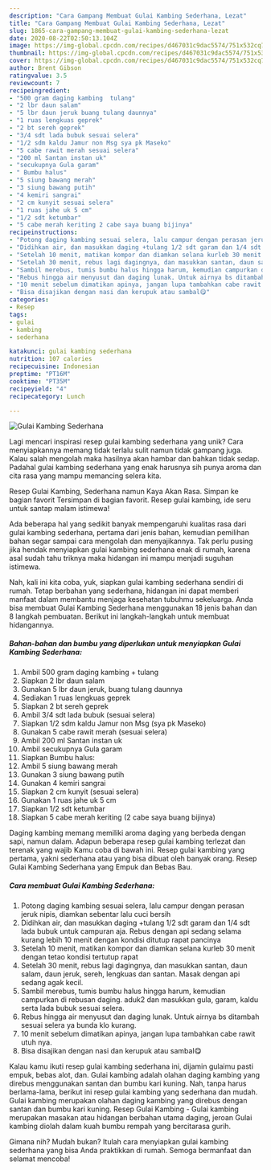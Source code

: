 ```yaml
---
description: "Cara Gampang Membuat Gulai Kambing Sederhana, Lezat"
title: "Cara Gampang Membuat Gulai Kambing Sederhana, Lezat"
slug: 1865-cara-gampang-membuat-gulai-kambing-sederhana-lezat
date: 2020-08-22T02:50:13.104Z
image: https://img-global.cpcdn.com/recipes/d467031c9dac5574/751x532cq70/gulai-kambing-sederhana-foto-resep-utama.jpg
thumbnail: https://img-global.cpcdn.com/recipes/d467031c9dac5574/751x532cq70/gulai-kambing-sederhana-foto-resep-utama.jpg
cover: https://img-global.cpcdn.com/recipes/d467031c9dac5574/751x532cq70/gulai-kambing-sederhana-foto-resep-utama.jpg
author: Brent Gibson
ratingvalue: 3.5
reviewcount: 7
recipeingredient:
- "500 gram daging kambing  tulang"
- "2 lbr daun salam"
- "5 lbr daun jeruk buang tulang daunnya"
- "1 ruas lengkuas geprek"
- "2 bt sereh geprek"
- "3/4 sdt lada bubuk sesuai selera"
- "1/2 sdm kaldu Jamur non Msg sya pk Maseko"
- "5 cabe rawit merah sesuai selera"
- "200 ml Santan instan uk"
- "secukupnya Gula garam"
- " Bumbu halus"
- "5 siung bawang merah"
- "3 siung bawang putih"
- "4 kemiri sangrai"
- "2 cm kunyit sesuai selera"
- "1 ruas jahe uk 5 cm"
- "1/2 sdt ketumbar"
- "5 cabe merah keriting 2 cabe saya buang bijinya"
recipeinstructions:
- "Potong daging kambing sesuai selera, lalu campur dengan perasan jeruk nipis, diamkan sebentar lalu cuci bersih"
- "Didihkan air, dan masukkan daging +tulang 1/2 sdt garam dan 1/4 sdt lada bubuk untuk campuran aja. Rebus dengan api sedang selama kurang lebih 10 menit dengan kondisi ditutup rapat pancinya"
- "Setelah 10 menit, matikan kompor dan diamkan selana kurleb 30 menit dengan tetao kondisi tertutup rapat"
- "Setelah 30 menit, rebus lagi dagingnya, dan masukkan santan, daun salam, daun jeruk, sereh, lengkuas dan santan. Masak dengan api sedang agak kecil."
- "Sambil merebus, tumis bumbu halus hingga harum, kemudian campurkan di rebusan daging. aduk2 dan masukkan gula, garam, kaldu serta lada bubuk sesuai selera."
- "Rebus hingga air menyusut dan daging lunak. Untuk airnya bs ditambah sesuai selera ya bunda klo kurang."
- "10 menit sebelum dimatikan apinya, jangan lupa tambahkan cabe rawit utuh nya."
- "Bisa disajikan dengan nasi dan kerupuk atau sambal😋"
categories:
- Resep
tags:
- gulai
- kambing
- sederhana

katakunci: gulai kambing sederhana 
nutrition: 107 calories
recipecuisine: Indonesian
preptime: "PT16M"
cooktime: "PT35M"
recipeyield: "4"
recipecategory: Lunch

---
```



![Gulai Kambing Sederhana](https://img-global.cpcdn.com/recipes/d467031c9dac5574/751x532cq70/gulai-kambing-sederhana-foto-resep-utama.jpg)

Lagi mencari inspirasi resep gulai kambing sederhana yang unik? Cara menyiapkannya memang tidak terlalu sulit namun tidak gampang juga. Kalau salah mengolah maka hasilnya akan hambar dan bahkan tidak sedap. Padahal gulai kambing sederhana yang enak harusnya sih punya aroma dan cita rasa yang mampu memancing selera kita.

Resep Gulai Kambing, Sederhana namun Kaya Akan Rasa. Simpan ke bagian favorit Tersimpan di bagian favorit. Resep gulai kambing, ide seru untuk santap malam istimewa!

Ada beberapa hal yang sedikit banyak mempengaruhi kualitas rasa dari gulai kambing sederhana, pertama dari jenis bahan, kemudian pemilihan bahan segar sampai cara mengolah dan menyajikannya. Tak perlu pusing jika hendak menyiapkan gulai kambing sederhana enak di rumah, karena asal sudah tahu triknya maka hidangan ini mampu menjadi suguhan istimewa.


Nah, kali ini kita coba, yuk, siapkan gulai kambing sederhana sendiri di rumah. Tetap berbahan yang sederhana, hidangan ini dapat memberi manfaat dalam membantu menjaga kesehatan tubuhmu sekeluarga. Anda bisa membuat Gulai Kambing Sederhana menggunakan 18 jenis bahan dan 8 langkah pembuatan. Berikut ini langkah-langkah untuk membuat hidangannya.

<!--inarticleads1-->

##### Bahan-bahan dan bumbu yang diperlukan untuk menyiapkan Gulai Kambing Sederhana:

1. Ambil 500 gram daging kambing + tulang
1. Siapkan 2 lbr daun salam
1. Gunakan 5 lbr daun jeruk, buang tulang daunnya
1. Sediakan 1 ruas lengkuas geprek
1. Siapkan 2 bt sereh geprek
1. Ambil 3/4 sdt lada bubuk (sesuai selera)
1. Siapkan 1/2 sdm kaldu Jamur non Msg (sya pk Maseko)
1. Gunakan 5 cabe rawit merah (sesuai selera)
1. Ambil 200 ml Santan instan uk
1. Ambil secukupnya Gula garam
1. Siapkan  Bumbu halus:
1. Ambil 5 siung bawang merah
1. Gunakan 3 siung bawang putih
1. Gunakan 4 kemiri sangrai
1. Siapkan 2 cm kunyit (sesuai selera)
1. Gunakan 1 ruas jahe uk 5 cm
1. Siapkan 1/2 sdt ketumbar
1. Siapkan 5 cabe merah keriting (2 cabe saya buang bijinya)


Daging kambing memang memiliki aroma daging yang berbeda dengan sapi, namun dalam. Adapun beberapa resep gulai kambing terlezat dan terenak yang wajib Kamu coba di bawah ini. Resep gulai kambing yang pertama, yakni sederhana atau yang bisa dibuat oleh banyak orang. Resep Gulai Kambing Sederhana yang Empuk dan Bebas Bau. 

<!--inarticleads2-->

##### Cara membuat Gulai Kambing Sederhana:

1. Potong daging kambing sesuai selera, lalu campur dengan perasan jeruk nipis, diamkan sebentar lalu cuci bersih
1. Didihkan air, dan masukkan daging +tulang 1/2 sdt garam dan 1/4 sdt lada bubuk untuk campuran aja. Rebus dengan api sedang selama kurang lebih 10 menit dengan kondisi ditutup rapat pancinya
1. Setelah 10 menit, matikan kompor dan diamkan selana kurleb 30 menit dengan tetao kondisi tertutup rapat
1. Setelah 30 menit, rebus lagi dagingnya, dan masukkan santan, daun salam, daun jeruk, sereh, lengkuas dan santan. Masak dengan api sedang agak kecil.
1. Sambil merebus, tumis bumbu halus hingga harum, kemudian campurkan di rebusan daging. aduk2 dan masukkan gula, garam, kaldu serta lada bubuk sesuai selera.
1. Rebus hingga air menyusut dan daging lunak. Untuk airnya bs ditambah sesuai selera ya bunda klo kurang.
1. 10 menit sebelum dimatikan apinya, jangan lupa tambahkan cabe rawit utuh nya.
1. Bisa disajikan dengan nasi dan kerupuk atau sambal😋


Kalau kamu ikuti resep gulai kambing sederhana ini, dijamin gulaimu pasti empuk, bebas alot, dan. Gulai kambing adalah olahan daging kambing yang direbus menggunakan santan dan bumbu kari kuning. Nah, tanpa harus berlama-lama, berikut ini resep gulai kambing yang sederhana dan mudah. Gulai kambing merupakan olahan daging kambing yang direbus dengan santan dan bumbu kari kuning. Resep Gulai Kambing - Gulai kambing merupakan masakan atau hidangan berbahan utama daging, jeroan Gulai kambing diolah dalam kuah bumbu rempah yang bercitarasa gurih. 

Gimana nih? Mudah bukan? Itulah cara menyiapkan gulai kambing sederhana yang bisa Anda praktikkan di rumah. Semoga bermanfaat dan selamat mencoba!
